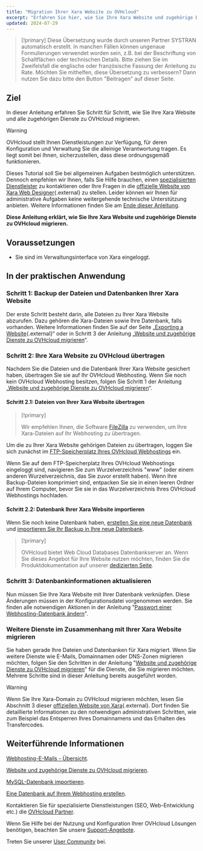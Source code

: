 ```yaml
---
title: "Migration Ihrer Xara Website zu OVHcloud"
excerpt: "Erfahren Sie hier, wie Sie Ihre Xara Website und zugehörige Dienste zu OVHcloud migrieren"
updated: 2024-07-29
---
```


> [!primary]
> Diese Übersetzung wurde durch unseren Partner SYSTRAN automatisch erstellt. In manchen Fällen können ungenaue Formulierungen verwendet worden sein, z.B. bei der Beschriftung von Schaltflächen oder technischen Details. Bitte ziehen Sie im Zweifelsfall die englische oder französische Fassung der Anleitung zu Rate. Möchten Sie mithelfen, diese Übersetzung zu verbessern? Dann nutzen Sie dazu bitte den Button "Beitragen" auf dieser Seite.
>

## Ziel

In dieser Anleitung erfahren Sie Schritt für Schritt, wie Sie Ihre Xara Website und alle zugehörigen Dienste zu OVHcloud migrieren.

> [!warning]
>
> OVHcloud stellt Ihnen Dienstleistungen zur Verfügung, für deren Konfiguration und Verwaltung Sie die alleinige Verantwortung tragen. Es liegt somit bei Ihnen, sicherzustellen, dass diese ordnungsgemäß funktionieren.
> 
> Dieses Tutorial soll Sie bei allgemeinen Aufgaben bestmöglich unterstützen. Dennoch empfehlen wir Ihnen, falls Sie Hilfe brauchen, einen [spezialisierten Dienstleister](/links/partner) zu kontaktieren oder Ihre Fragen in die [offizielle Website von Xara Web Designer](https://www.xara.com/de/webdesigner-plus/){.external} zu stellen. Leider können wir Ihnen für administrative Aufgaben keine weitergehende technische Unterstützung anbieten. Weitere Informationen finden Sie am [Ende dieser Anleitung](#go-further).
>

**Diese Anleitung erklärt, wie Sie Ihre Xara Website und zugehörige Dienste zu OVHcloud migrieren.**

## Voraussetzungen

- Sie sind im Verwaltungsinterface von Xara eingeloggt.

## In der praktischen Anwendung

### Schritt 1: Backup der Dateien und Datenbanken Ihrer Xara Website

Der erste Schritt besteht darin, alle Dateien zu Ihrer Xara Website abzurufen. Dazu gehören die Xara-Dateien sowie Ihre Datenbank, falls vorhanden. Weitere Informationen finden Sie auf der Seite „[Exporting a Website](https://webdesigner.xara.com/bhavtest/test1/xara_desktop/product_support/web_features/exporting_website.html?rhhlterm=website){.external}“ oder in Schritt 3 der Anleitung „[Website und zugehörige Dienste zu OVHcloud migrieren](/pages/web_cloud/web_hosting/hosting_migrating_to_ovh)“.

### Schritt 2: Ihre Xara Website zu OVHcloud übertragen

Nachdem Sie die Dateien und die Datenbank Ihrer Xara Website gesichert haben, übertragen Sie sie auf Ihr OVHcloud Webhosting. Wenn Sie noch kein OVHcloud Webhosting besitzen, folgen Sie Schritt 1 der Anleitung „[Website und zugehörige Dienste zu OVHcloud migrieren](/pages/web_cloud/web_hosting/hosting_migrating_to_ovh)“.

#### Schritt 2.1: Dateien von Ihrer Xara Website übertragen

> [!primary]
>
> Wir empfehlen Ihnen, die Software [FileZilla](/pages/web_cloud/web_hosting/ftp_filezilla_user_guide) zu verwenden, um Ihre Xara-Dateien auf Ihr Webhosting zu übertragen.
>

Um die zu Ihrer Xara Website gehörigen Dateien zu übertragen, loggen Sie sich zunächst im [FTP-Speicherplatz Ihres OVHcloud Webhostings](/pages/web_cloud/web_hosting/ftp_connection) ein.

Wenn Sie auf dem FTP-Speicherplatz Ihres OVHcloud Webhostings eingeloggt sind, navigieren Sie zum Wurzelverzeichnis "www" (oder einem anderen Wurzelverzeichnis, das Sie zuvor erstellt haben). Wenn Ihre Backup-Dateien komprimiert sind, entpacken Sie sie in einen leeren Ordner auf Ihrem Computer, bevor Sie sie in das Wurzelverzeichnis Ihres OVHcloud Webhostings hochladen.

#### Schritt 2.2: Datenbank Ihrer Xara Website importieren

Wenn Sie noch keine Datenbank haben, [erstellen Sie eine neue Datenbank](/pages/web_cloud/web_hosting/sql_create_database) und [importieren Sie Ihr Backup in Ihre neue Datenbank](/pages/web_cloud/web_hosting/sql_importing_mysql_database).

> [!primary]
>
> OVHcloud bietet Web Cloud Databases Datenbankserver an. Wenn Sie dieses Angebot für Ihre Website nutzen möchten, finden Sie die Produktdokumentation auf unserer [dedizierten Seite](/links/web/databases).
>

### Schritt 3: Datenbankinformationen aktualisieren

Nun müssen Sie Ihre Xara Website mit Ihrer Datenbank verknüpfen. Diese Änderungen müssen in der Konfigurationsdatei vorgenommen werden. Sie finden alle notwendigen Aktionen in der Anleitung "[Passwort einer Webhosting-Datenbank ändern](/pages/web_cloud/web_hosting/sql_change_password)".

### Weitere Dienste im Zusammenhang mit Ihrer Xara Website migrieren

Sie haben gerade Ihre Dateien und Datenbanken für Xara migriert. Wenn Sie weitere Dienste wie E-Mails, Domainnamen oder DNS-Zonen migrieren möchten, folgen Sie den Schritten in der Anleitung "[Website und zugehörige Dienste zu OVHcloud migrieren](/pages/web_cloud/web_hosting/hosting_migrating_to_ovh)" für die Dienste, die Sie migrieren möchten. Mehrere Schritte sind in dieser Anleitung bereits ausgeführt worden.

> [!warning]
>
> Wenn Sie Ihre Xara-Domain zu OVHcloud migrieren möchten, lesen Sie Abschnitt 3 dieser [offiziellen Website von Xara](https://www.xara-online.com/de/domain-faq.37.html){.external}. Dort finden Sie detaillierte Informationen zu den notwendigen administrativen Schritten, wie zum Beispiel das Entsperren Ihres Domainnamens und das Erhalten des Transfercodes.
>

## Weiterführende Informationen <a name="go-further"></a>

[Webhosting-E-Mails - Übersicht](/pages/web_cloud/email_and_collaborative_solutions/mx_plan/email_generalities).

[Website und zugehörige Dienste zu OVHcloud migrieren](/pages/web_cloud/web_hosting/hosting_migrating_to_ovh).

[MySQL-Datenbank importieren](/pages/web_cloud/web_hosting/sql_importing_mysql_database).

[Eine Datenbank auf Ihrem Webhosting erstellen](/pages/web_cloud/web_hosting/sql_create_database).
 
Kontaktieren Sie für spezialisierte Dienstleistungen (SEO, Web-Entwicklung etc.) die [OVHcloud Partner](/links/partner).
 
Wenn Sie Hilfe bei der Nutzung und Konfiguration Ihrer OVHcloud Lösungen benötigen, beachten Sie unsere [Support-Angebote](/links/support).
 
Treten Sie unserer [User Community](/links/community) bei.